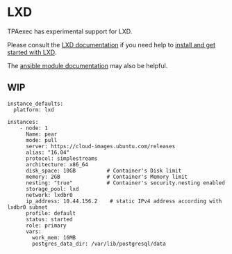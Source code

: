 # LXD

TPAexec has experimental support for LXD.

Please consult the
[LXD documentation](https://linuxcontainers.org/lxd/) if you need help
to
[install and get started with LXD](https://linuxcontainers.org/lxd/getting-started-cli/).

The [ansible module documentation](https://docs.ansible.com/ansible/2.8/modules/lxd_container_module.html)
may also be helpful.

## WIP

```
instance_defaults:
  platform: lxd

instances:
    - node: 1
      Name: pear
      mode: pull
      server: https://cloud-images.ubuntu.com/releases
      alias: "16.04"
      protocol: simplestreams
      architecture: x86_64
      disk_space: 10GB          # Container's Disk limit
      memory: 2GB               # Container's Memory limit
      nesting: "true"           # Container's security.nesting enabled
      storage_pool: lxd
      network: lxdbr0
      ip_address: 10.44.156.2    # static IPv4 address according with lxdbr0 subnet
      profile: default
      status: started
      role: primary
      vars:
        work_mem: 16MB
        postgres_data_dir: /var/lib/postgresql/data
```
